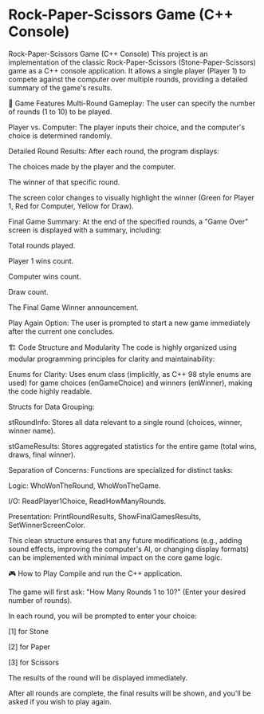 # Rock-Paper-Scissors Game (C++ Console)

Rock-Paper-Scissors Game (C++ Console)
This project is an implementation of the classic Rock-Paper-Scissors (Stone-Paper-Scissors) game as a C++ console application. It allows a single player (Player 1) to compete against the computer over multiple rounds, providing a detailed summary of the game's results.

🎯 Game Features
Multi-Round Gameplay: The user can specify the number of rounds (1 to 10) to be played.

Player vs. Computer: The player inputs their choice, and the computer's choice is determined randomly.

Detailed Round Results: After each round, the program displays:

The choices made by the player and the computer.

The winner of that specific round.

The screen color changes to visually highlight the winner (Green for Player 1, Red for Computer, Yellow for Draw).

Final Game Summary: At the end of the specified rounds, a "Game Over" screen is displayed with a summary, including:

Total rounds played.

Player 1 wins count.

Computer wins count.

Draw count.

The Final Game Winner announcement.

Play Again Option: The user is prompted to start a new game immediately after the current one concludes.

🏗️ Code Structure and Modularity
The code is highly organized using modular programming principles for clarity and maintainability:

Enums for Clarity: Uses enum class (implicitly, as C++ 98 style enums are used) for game choices (enGameChoice) and winners (enWinner), making the code highly readable.

Structs for Data Grouping:

stRoundInfo: Stores all data relevant to a single round (choices, winner, winner name).

stGameResults: Stores aggregated statistics for the entire game (total wins, draws, final winner).

Separation of Concerns: Functions are specialized for distinct tasks:

Logic: WhoWonTheRound, WhoWonTheGame.

I/O: ReadPlayer1Choice, ReadHowManyRounds.

Presentation: PrintRoundResults, ShowFinalGamesResults, SetWinnerScreenColor.

This clean structure ensures that any future modifications (e.g., adding sound effects, improving the computer's AI, or changing display formats) can be implemented with minimal impact on the core game logic.

🎮 How to Play
Compile and run the C++ application.

The game will first ask: "How Many Rounds 1 to 10?" (Enter your desired number of rounds).

In each round, you will be prompted to enter your choice:

[1] for Stone

[2] for Paper

[3] for Scissors

The results of the round will be displayed immediately.

After all rounds are complete, the final results will be shown, and you'll be asked if you wish to play again.
